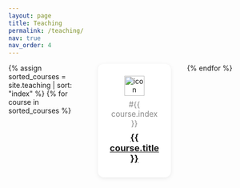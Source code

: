 ```yaml
---
layout: page
title: Teaching
permalink: /teaching/
nav: true
nav_order: 4
---
```


<style>
.teaching-grid {
  display: grid;
  grid-template-columns: repeat(3, 1fr);
  gap: 2rem;
}
.teaching-card {
  background: #fff;
  border-radius: 12px;
  box-shadow: 0 2px 8px rgba(0,0,0,0.08);
  padding: 1.5rem;
  text-align: center;
  transition: transform 0.2s;
  cursor: pointer;
}
.teaching-card:hover {
  transform: scale(1.07);
  box-shadow: 0 4px 16px rgba(0,0,0,0.16);
  z-index: 2;
}
.teaching-icon {
  width: 40px;
  height: 40px;
  margin-bottom: 0.5rem;
}
.teaching-title {
  font-size: 1.1rem;
  font-weight: bold;
  margin: 0.5rem 0 0.2rem 0;
}
.teaching-index {
  color: #888;
  font-size: 0.95rem;
  margin-bottom: 0.3rem;
}
</style>

<div class="teaching-grid">
  {% assign sorted_courses = site.teaching | sort: "index" %}
  {% for course in sorted_courses %}
    <div class="teaching-card" onclick="location.href='{{ course.course_url | default: course.url }}'">
      <img class="teaching-icon" src="{{ '/assets/icons/' | append: course.icon }}" alt="icon"/>
      <div class="teaching-index">#{{ course.index }}</div>
      <div class="teaching-title">
        <a href="{{ course.course_url | default: course.url }}">{{ course.title }}</a>
      </div>
    </div>
  {% endfor %}
</div>
